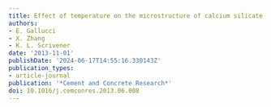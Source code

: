 ```yaml
---
title: Effect of temperature on the microstructure of calcium silicate hydrate (C-S-H)
authors:
- E. Gallucci
- X. Zhang
- K. L. Scrivener
date: '2013-11-01'
publishDate: '2024-06-17T14:55:16.330143Z'
publication_types:
- article-journal
publication: '*Cement and Concrete Research*'
doi: 10.1016/j.cemconres.2013.06.008
---
```


